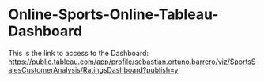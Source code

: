 # Online-Sports-Online-Tableau-Dashboard
This is the link to access to the Dashboard: https://public.tableau.com/app/profile/sebastian.ortuno.barrero/viz/SportsSalesCustomerAnalysis/RatingsDashboard?publish=y
